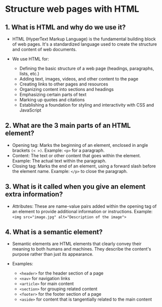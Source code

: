 # Structure web pages with HTML

## 1. What is HTML and why do we use it?

* HTML (HyperText Markup Language) is the fundamental building block of web pages. It's a standardized language used to create the structure and content of web documents.

* We use HTML for:
  * Defining the basic structure of a web page (headings, paragraphs, lists, etc.)
  * Adding text, images, videos, and other content to the page
  * Creating links to other pages and resources
  * Organizing content into sections and headings
  * Emphasizing certain parts of text
  * Marking up quotes and citations
  * Establishing a foundation for styling and interactivity with CSS and JavaScript

## 2. What are the 3 main parts of an HTML element?

* Opening tag: Marks the beginning of an element, enclosed in angle brackets ```(< >)```. Example: ```<p>``` for a paragraph.
* Content: The text or other content that goes within the element. Example: The actual text within the paragraph.
* Closing tag: Marks the end of an element, using a forward slash before the element name. Example: ```</p>``` to close the paragraph.

## 3. What is it called when you give an element extra information?

* Attributes: These are name-value pairs added within the opening tag of an element to provide additional information or instructions. Example: ```<img src="image.jpg" alt="Description of the image">```

## 4. What is a semantic element?

* Semantic elements are HTML elements that clearly convey their meaning to both humans and machines. They describe the content's purpose rather than just its appearance.

* Examples:
  * ```<header>``` for the header section of a page
  * ```<nav>``` for navigation links
  * ```<article>``` for main content
  * ```<section>``` for grouping related content
  * ```<footer>``` for the footer section of a page
  * ```<aside>``` for content that is tangentially related to the main content
